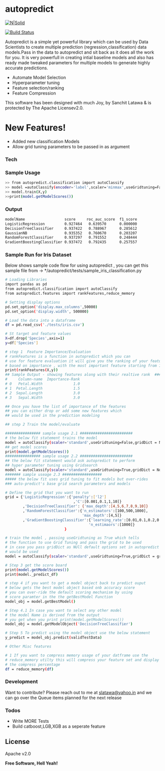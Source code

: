 # autopredict

[![N|Solid](https://cldup.com/dTxpPi9lDf.thumb.png)](https://nodesource.com/products/nsolid)

[![Build Status](https://travis-ci.org/joemccann/dillinger.svg?branch=master)](https://github.com/slatawa/autopredict)

Autopredict is a simple yet powerful library which can be used by Data Scientists to create multiple prediction (regression,classification) data models.Pass in the data to autopredict and sit back as it does all the work for you. It is very powerfull in creating intial baseline models and also has ready made tweaked parameters for multiple models to generate highly accurate predictions.

  - Automate Model Selection
  - Hyperparameter tuning 
  - Feature selection/ranking
  - Feature Compression

This software has been designed with much Joy,
by Sanchit Latawa & is protected by The Apache Licensev2.0.

# New Features!

  - Added new classification Models
  - Allow grid tuning parameters to be passed in as argument 



### Tech

### Sample Usage
```sh
>> from autopredict.classification import autoClassify
>> model =autoClassify(encoder='label',scaler='minmax',useGridtuning=False)
>> model.train(X,y)
>>print(model.getModelScores())  
```

### Output
```sh
modelName                  score     roc_auc_score  f1_score
LogisticRegression         0.927464   0.639570      0.000000
DecisionTreeClassifier     0.937422   0.788967      0.285612
GaussianNB                 0.935352   0.760670      0.203207
RandomForestClassifier     0.937297   0.791552      0.248444
GradientBoostingClassifier 0.937472   0.792435      0.257557
```

### Sample Run for Iris Dataset

Below shows sample code flow for using autopredict , you can get this sample file
from -> */autopredict/tests/sample_iris_classification.py

```sh
# Loading Libraries
import pandas as pd
from autopredict.classification import autoClassify
from autopredict.features import rankFeatures,reduce_memory

# Setting display options
pd.set_option('display.max_columns',50000)
pd.set_option('display.width', 500000)

# Load the data into a dataframe
df = pd.read_csv('./tests/iris.csv')

# St target and feature values
X=df.drop('Species',axis=1)
y=df['Species']

# step 1  Feature Importance/Evaluation
# rankFeatures is a function in autopredict which you can
# use for feature evaluation it will give you the ranking of your features
# based on importance , with the most important feature starting from 1
print(rankFeatures(X,y))
## Sample Output - showing features along with their realtive rank  ########
#     Column-name  Importance-Rank
# 0   Petal.Width              1.0
# 1  Petal.Length              1.5
# 2  Sepal.Length              3.0
# 3   Sepal.Width              3.0

## Once you have the list of importance of the features
## you can either drop or add some new features which 
## would be used in the prediction modeling

## step 2 Train the model/evaluate

################ sample usage 2.1 ########################
# the below fit statement trains the model
model = autoClassify(scaler='standard',useGridtuning=False,gridDict = None).fit(X,y)
## get model scores 
print(model.getModelScores())
################ sample usage 2.2 ########################
## the below fit statement would ask autopredict to perform
## hyper parameter tuning using Gridsearch
model = autoClassify(scaler='standard',useGridtuning=True,gridDict = None).fit(X,y)
####### sample useage 2.3 ##################
##### the below fit uses grid tuning to fit models but over-rides
### auto-predict's base grid search parameters and models

# Define the grid that you want to run 
grid = {'LogisticRegression':{'penalty':['l2']
                               ,'C':[0.001,0.1,1,10]}
        ,'DecisionTreeClassifier': {'max_depth':[4,5,6,7,8,9,10]}
        ,'RandomForestClassifier':{'n_estimators':[100,500,1000],
                                   'max_depth':[4,5]}
        ,'GradientBoostingClassifier':{'learning_rate':[0.01,0.1,0.2,0.3],
                                      'n_estimaors':[1000]}
                           }

# train the model , passing useGridtuning as True which tells
# the function to use Grid Tuning and pass the grid to be used
# in case you pass gridDict as NUll default options set in autopredict
# would be used
model = autoClassify(scaler='standard',useGridtuning=True,gridDict = grid).fit(X,y)

# Step 3 get the score board
print(model.getModelScores())
print(model._predict_df)

# step 4 if you want to get a model object back to predict ouput
# below gets the best model object based onb accuracy score 
# you can over-ride the default scoring mechanism by using 
# score paramter in the the getBestModel Function
model_obj = model.getBestModel()

# Step 4.1 In case you want to select any other model 
# the model Name is derived from the output 
# you get when you print print(model.getModelScores())
model_obj = model.getModelObject('DecisionTreeClassifier')

# Step 5 To predict using the model object use the below statement
y_predict = model_obj.predict(validTestData)

# Other Misc features

# 1 If you want to compress memory usage of your datframe use the
# reduce_memory utilty this will compress your feature set and display
# the compress percentage 
df = reduce_memory(df)

```



### Development

Want to contribute? 
Please reach out to me at slatawa@yahoo.in and we can go over the Queue items planned for 
the next release 

### Todos

 - Write MORE Tests
 - Build catboost,LGB,XGB as a seperate feature

License
----
Apache v2.0


**Free Software, Hell Yeah!**

[//]: # (These are reference links used in the body of this note and get stripped out when the markdown processor does its job. There is no need to format nicely because it shouldn't be seen. Thanks SO - http://stackoverflow.com/questions/4823468/store-comments-in-markdown-syntax)
